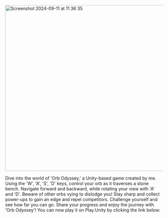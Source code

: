 <img width="531" alt="Screenshot 2024-09-11 at 11 36 35" src="https://github.com/user-attachments/assets/52c9ca03-4db1-42ec-9b80-4d4694cea663">

Dive into the world of 'Orb Odyssey,' a Unity-based game created by me. Using the 'W', 'A', 'S', 'D' keys, control your orb as it traverses a stone bench. Navigate forward and backward, while rotating your view with 'A' and 'D'.
Beware of other orbs vying to dislodge you! Stay sharp and collect power-ups to gain an edge and repel competitors.
Challenge yourself and see how far you can go. Share your progress and enjoy the journey with 'Orb Odyssey'!
You can now play it on Play.Unity by clicking the link below: 
